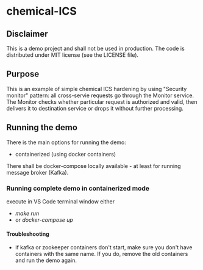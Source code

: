 # chemical-ICS

## Disclaimer 

This is a demo project and shall not be used in production.
The code is distributed under MIT license (see the LICENSE file).

## Purpose

This is an example of simple chemical ICS hardening by using "Security monitor" pattern: all cross-servie requests go through the Monitor service.
The Monitor checks whether particular request is authorized and valid, then delivers it to destination service or drops it without further processing.

## Running the demo

There is the main options for running the demo:
- containerized (using docker containers)

There shall be docker-compose locally available - at least for running message broker (Kafka).

### Running complete demo in containerized mode

execute in VS Code terminal window either
- _make run_
- or _docker-compose up_


#### Troubleshooting

- if kafka or zookeeper containers don't start, make sure you don't have containers with the same name. If you do, remove the old containers and run the demo again.
